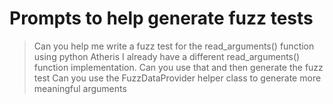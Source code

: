 # Prompts to help generate fuzz tests

> Can you help me write a fuzz test for the read_arguments() function using python Atheris
> I already have a different read_arguments() function implementation. Can you use that and then generate the fuzz test
> Can you use the FuzzDataProvider helper class to generate more meaningful arguments
